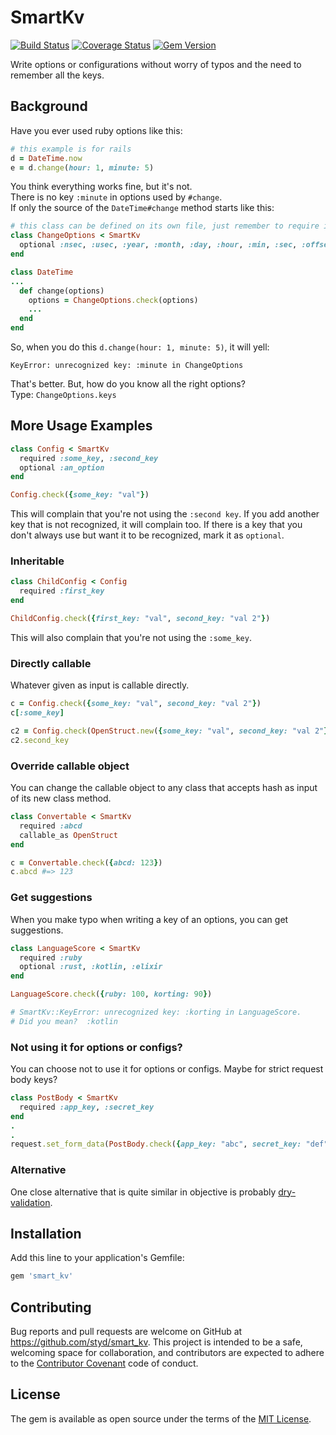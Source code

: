 # SmartKv

[![Build Status](https://travis-ci.org/styd/smart_kv.svg?branch=master)](https://travis-ci.org/styd/smart_kv)
[![Coverage Status](https://coveralls.io/repos/github/styd/smart_kv/badge.svg?branch=master)](https://coveralls.io/github/styd/smart_kv?branch=master)
[![Gem Version](https://badge.fury.io/rb/smart_kv.svg)](https://rubygems.org/gems/smart_kv)

Write options or configurations without worry of typos and the need to remember all the keys.

## Background

Have you ever used ruby options like this:

```ruby
# this example is for rails
d = DateTime.now
e = d.change(hour: 1, minute: 5)
```

You think everything works fine, but it's not.  
There is no key `:minute` in options used by `#change`.  
If only the source of the `DateTime#change` method starts like this:

```ruby
# this class can be defined on its own file, just remember to require it
class ChangeOptions < SmartKv
  optional :nsec, :usec, :year, :month, :day, :hour, :min, :sec, :offset, :start
end

class DateTime
...
  def change(options)
    options = ChangeOptions.check(options)
    ...
  end
end
```

So, when you do this `d.change(hour: 1, minute: 5)`, it will yell:

```
KeyError: unrecognized key: :minute in ChangeOptions
```

That's better. But, how do you know all the right options?  
Type: `ChangeOptions.keys`


## More Usage Examples

```ruby
class Config < SmartKv
  required :some_key, :second_key
  optional :an_option
end

Config.check({some_key: "val"})
```

This will complain that you're not using the `:second key`.
If you add another key that is not recognized, it will complain too.
If there is a key that you don't always use but want it to be recognized, mark it as `optional`.


### Inheritable

```ruby
class ChildConfig < Config
  required :first_key
end

ChildConfig.check({first_key: "val", second_key: "val 2"})
```

This will also complain that you're not using the `:some_key`.


### Directly callable

Whatever given as input is callable directly.

```ruby
c = Config.check({some_key: "val", second_key: "val 2"})
c[:some_key]

c2 = Config.check(OpenStruct.new({some_key: "val", second_key: "val 2"}))
c2.second_key
```


### Override callable object

You can change the callable object to any class that accepts hash as input of its new class method.

```ruby
class Convertable < SmartKv
  required :abcd
  callable_as OpenStruct
end

c = Convertable.check({abcd: 123})
c.abcd #=> 123
```


### Get suggestions

When you make typo when writing a key of an options, you can get suggestions.

```ruby
class LanguageScore < SmartKv
  required :ruby
  optional :rust, :kotlin, :elixir
end

LanguageScore.check({ruby: 100, korting: 90})

# SmartKv::KeyError: unrecognized key: :korting in LanguageScore.
# Did you mean?  :kotlin
```


### Not using it for options or configs?

You can choose not to use it for options or configs. Maybe for strict request body keys?

```ruby
class PostBody < SmartKv
  required :app_key, :secret_key
end
.
.
request.set_form_data(PostBody.check({app_key: "abc", secret_key: "def"}))
```

### Alternative

One close alternative that is quite similar in objective is probably
[dry-validation](https://github.com/dry-rb/dry-validation).


## Installation

Add this line to your application's Gemfile:

```ruby
gem 'smart_kv'
```

## Contributing

Bug reports and pull requests are welcome on GitHub at https://github.com/styd/smart_kv. This project is intended to be a safe, welcoming space for collaboration, and contributors are expected to adhere to the [Contributor Covenant](http://contributor-covenant.org) code of conduct.


## License

The gem is available as open source under the terms of the [MIT License](https://opensource.org/licenses/MIT).
